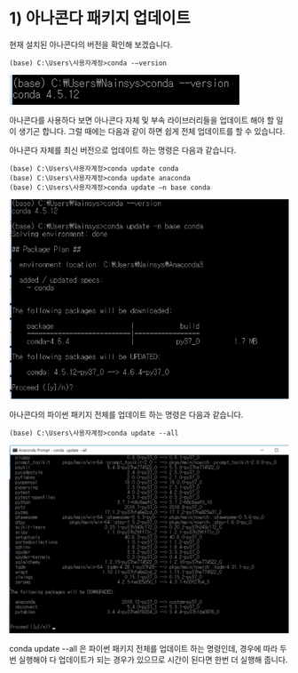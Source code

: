 # 1) 아나콘다 패키지 업데이트

현재 설치된 아나콘다의 버전을 확인해 보겠습니다.

```
(base) C:\Users\사용자계정>conda -–version
```

![](../../../.gitbook/assets/2111-1.png)

아나콘다를 사용하다 보면 아나콘다 자체 및 부속 라이브러리들을 업데이트 해야 할 일이 생기곤 합니다. 그럴 때에는 다음과 같이 하면 쉽게 전체 업데이트를 할 수 있습니다.

아나콘다 자체를 최신 버전으로 업데이트 하는 명령은 다음과 같습니다.

```
(base) C:\Users\사용자계정>conda update conda
(base) C:\Users\사용자계정>conda update anaconda
(base) C:\Users\사용자계정>conda update –n base conda
```

![](../../../.gitbook/assets/2111-2.png)

아나콘다의 파이썬 패키지 전체를 업데이트 하는 명령은 다음과 같습니다.

```
(base) C:\Users\사용자계정>conda update --all
```

![](../../../.gitbook/assets/2111-3.png)

conda update --all 은 파이썬 패키지 전체를 업데이트 하는 명령인데, 경우에 따라 두 번 실행해야 다 업데이트가 되는 경우가 있으므로 시간이 된다면 한번 더 실행해 줍니다.
